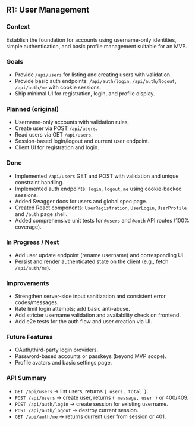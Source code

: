 ## R1: User Management

### Context
Establish the foundation for accounts using username-only identities, simple authentication, and basic profile management suitable for an MVP.

### Goals
- Provide `/api/users` for listing and creating users with validation.
- Provide basic auth endpoints: `/api/auth/login`, `/api/auth/logout`, `/api/auth/me` with cookie sessions.
- Ship minimal UI for registration, login, and profile display.

### Planned (original)
- Username-only accounts with validation rules.
- Create user via POST `/api/users`.
- Read users via GET `/api/users`.
- Session-based login/logout and current user endpoint.
- Client UI for registration and login.

### Done
- Implemented `/api/users` GET and POST with validation and unique constraint handling.
- Implemented auth endpoints: `login`, `logout`, `me` using cookie-backed sessions.
- Added Swagger docs for users and global spec page.
- Created React components: `UserRegistration`, `UserLogin`, `UserProfile` and `/auth` page shell.
- Added comprehensive unit tests for `@users` and `@auth` API routes (100% coverage).

### In Progress / Next
- Add user update endpoint (rename username) and corresponding UI.
- Persist and render authenticated state on the client (e.g., fetch `/api/auth/me`).

### Improvements
- Strengthen server-side input sanitization and consistent error codes/messages.
- Rate limit login attempts; add basic anti-abuse.
- Add stricter username validation and availability check on frontend.
- Add e2e tests for the auth flow and user creation via UI.

### Future Features
- OAuth/third-party login providers.
- Password-based accounts or passkeys (beyond MVP scope).
- Profile avatars and basic settings page.

### API Summary
- `GET /api/users` → list users, returns `{ users, total }`.
- `POST /api/users` → create user, returns `{ message, user }` or 400/409.
- `POST /api/auth/login` → create session for existing username.
- `POST /api/auth/logout` → destroy current session.
- `GET /api/auth/me` → returns current user from session or 401.
